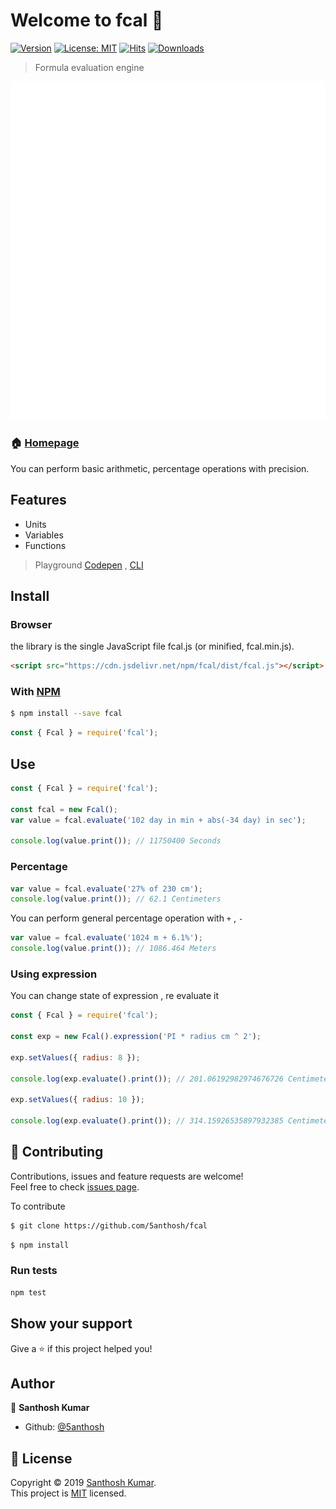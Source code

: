 # Welcome to fcal 👋

[![Version](https://badgen.net/npm/v/fcal)](https://www.npmjs.com/package/fcal)
[![License: MIT](https://badgen.net/npm/license/fcal)](https://github.com/5anthosh/fcal/blob/master/LICENSE)
[![Hits](https://data.jsdelivr.com/v1/package/npm/fcal/badge)](https://www.jsdelivr.com/package/npm/fcal)
[![Downloads](https://badgen.net/npm/dt/fcal)](https://www.npmjs.com/package/fcal)

> Formula evaluation engine

<div align="center">
  <img src="https://raw.githubusercontent.com/5anthosh/fcal/assets/example.svg?sanitize=true" />
</div>

### 🏠 [Homepage](https://github.com/5anthosh/fcal/wiki)

You can perform basic arithmetic, percentage operations with precision.

## Features

- Units
- Variables
- Functions

> Playground [Codepen](https://codepen.io/5anthosh/pen/XWWdyMg) , [CLI](https://github.com/5anthosh/fcal-cli)

## Install

### Browser

the library is the single JavaScript file fcal.js (or minified, fcal.min.js).

```html
<script src="https://cdn.jsdelivr.net/npm/fcal/dist/fcal.js"></script>
```

### With [NPM](https://www.npmjs.com/)

```sh
$ npm install --save fcal
```

```js
const { Fcal } = require('fcal');
```

## Use

```js
const { Fcal } = require('fcal');

const fcal = new Fcal();
var value = fcal.evaluate('102 day in min + abs(-34 day) in sec');

console.log(value.print()); // 11750400 Seconds
```

### Percentage

```js
var value = fcal.evaluate('27% of 230 cm');
console.log(value.print()); // 62.1 Centimeters
```

You can perform general percentage operation with `+` , `-`

```js
var value = fcal.evaluate('1024 m + 6.1%');
console.log(value.print()); // 1086.464 Meters
```

### Using expression

You can change state of expression , re evaluate it

```js
const { Fcal } = require('fcal');

const exp = new Fcal().expression('PI * radius cm ^ 2');

exp.setValues({ radius: 8 });

console.log(exp.evaluate().print()); // 201.06192982974676726 Centimeters

exp.setValues({ radius: 10 });

console.log(exp.evaluate().print()); // 314.15926535897932385 Centimeters
```

## 🤝 Contributing

Contributions, issues and feature requests are welcome!<br />Feel free to check [issues page](https://github.com/5anthosh/fcal/issues).

To contribute

```sh
$ git clone https://github.com/5anthosh/fcal
```

```sh
$ npm install
```

### Run tests

```sh
npm test
```

## Show your support

Give a ⭐️ if this project helped you!

## Author

👤 **Santhosh Kumar**

- Github: [@5anthosh](https://github.com/5anthosh)

## 📝 License

Copyright © 2019 [Santhosh Kumar](https://github.com/5anthosh).<br />
This project is [MIT](https://github.com/5anthosh/fcal/blob/master/LICENSE) licensed.
